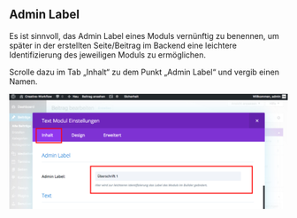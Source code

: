 ## Admin Label

Es ist sinnvoll, das Admin Label eines Moduls vernünftig zu benennen, um später in der erstellten Seite/Beitrag im Backend eine leichtere Identifizierung des jeweiligen Moduls zu ermöglichen.

Scrolle dazu im Tab „Inhalt“ zu dem Punkt „Admin Label“ und vergib einen Namen.

![image](./assets/admin_label.jpg)
